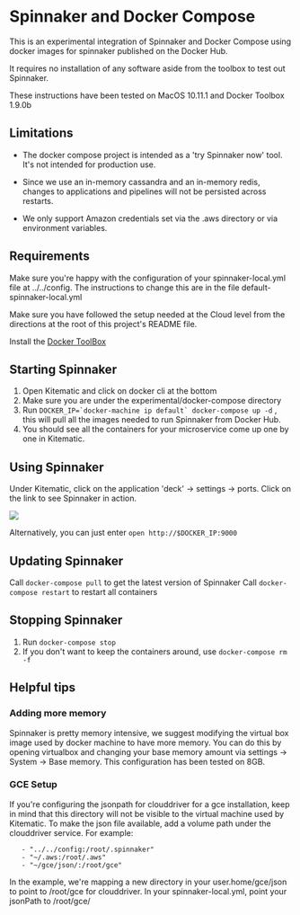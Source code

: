 # Spinnaker and Docker Compose 

This is an experimental integration of Spinnaker and Docker Compose using docker images for spinnaker published on the Docker Hub.

It requires no installation of any software aside from the toolbox to test out Spinnaker. 

These instructions have been tested on MacOS 10.11.1 and Docker Toolbox 1.9.0b

## Limitations

* The docker compose project is intended as a 'try Spinnaker now' tool. It's not intended for production use.

* Since we use an in-memory cassandra and an in-memory redis, changes to applications and pipelines will not be persisted across restarts. 

* We only support Amazon credentials set via the .aws directory or via environment variables. 

## Requirements

Make sure you're happy with the configuration of your spinnaker-local.yml file at ../../config. The instructions to change this are in the file default-spinnaker-local.yml

Make sure you have followed the setup needed at the Cloud level from the directions at the root of this project's README file. 

Install the [Docker ToolBox](https://www.docker.com/docker-toolbox)

## Starting Spinnaker

1. Open Kitematic and click on docker cli at the bottom
2. Make sure you are under the experimental/docker-compose directory
3. Run ```DOCKER_IP=`docker-machine ip default` docker-compose up -d``` , this will pull all the images needed to run Spinnaker from Docker Hub.
4. You should see all the containers for your microservice come up one by one in Kitematic.

## Using Spinnaker

Under Kitematic, click on the application 'deck' -> settings -> ports. Click on the link to see Spinnaker in action.

<img src="https://cloud.githubusercontent.com/assets/74310/11158618/4bba7122-8a0e-11e5-83b6-8ff2297562b2.png"/>

Alternatively, you can just enter ```open http://$DOCKER_IP:9000```

## Updating Spinnaker

Call ```docker-compose pull``` to get the latest version of Spinnaker
Call ```docker-compose restart``` to restart all containers

## Stopping Spinnaker

1. Run ```docker-compose stop```
2. If you don't want to keep the containers around, use ```docker-compose rm -f```

## Helpful tips

### Adding more memory

Spinnaker is pretty memory intensive, we suggest modifying the virtual box image used by docker machine to have more memory. You can do this by opening virtualbox and changing your base memory amount via settings -> System -> Base memory. This configuration has been tested on 8GB. 

### GCE Setup

If you're configuring the jsonpath for clouddriver for a gce installation, keep in mind that this directory will not be visible to the virtual machine used by Kitematic. To make the json file available, add a volume path under the clouddriver service. For example: 
```volumes: 
   - "../../config:/root/.spinnaker"
   - "~/.aws:/root/.aws"
   - "~/gce/json/:/root/gce"
```
In the example, we're mapping a new directory in your user.home/gce/json to point to /root/gce for clouddriver. In your spinnaker-local.yml, point your jsonPath to /root/gce/<name of your archive>
